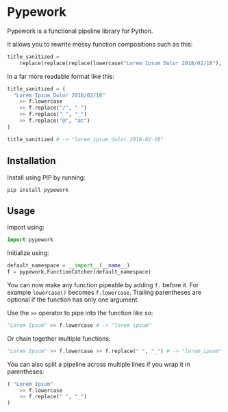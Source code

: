 # Pypework #

Pypework is a functional pipeline library for Python.

It allows you to rewrite messy function compositions such as this:

```python
title_sanitized =
    replace(replace(replace(lowercase("Lorem Ipsum Dolor 2018/02/18"), " ", "_"), "/", "-"), "@", "at")
```

In a far more readable format like this:

```python
title_sanitized = (
  "Lorem Ipsum Dolor 2018/02/18"
    >> f.lowercase
    >> f.replace("/", "-")
    >> f.replace(" ", "_")
    >> f.replace("@", "at")
)

title_sanitized # -> "lorem_ipsum_dolor_2018-02-18"
```

## Installation ##

Install using PIP by running:

```console
pip install pypework
```

## Usage ##

Import using:

```python
import pypework
```

Initialize using:

```python
default_namespace = __import__(__name__)
f = pypework.FunctionCatcher(default_namespace)
```

You can now make any function pipeable by adding `f.` before it. For example `lowercase()` becomes `f.lowercase`.
Trailing parentheses are optional if the function has only one argument.

Use the `>>` operator to pipe into the function like so:

```python
"Lorem Ipsum" >> f.lowercase # -> "lorem ipsum"
```

Or chain together multiple functions:

```python
"Lorem Ipsum" >> f.lowercase >> f.replace(" ", "_") # -> "lorem_ipsum"
```

You can also split a pipeline across multiple lines if you wrap it in parentheses:
```python
( "Lorem Ipsum"
    >> f.lowercase
    >> f.replace(" ", "_")
)
```
